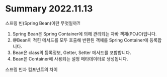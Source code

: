 # Summary 2022.11.13

스프링 빈(Spring Bean)이란 무엇일까?!

1. Spring Bean은 Spring Container에 의해 관리되는 자바 객체(POJO)입니다.
2. @Bean이 적힌 메서드를 모두 호출해 반환된 객체를 Spring Container에 등록합니다. 
3. Bean은 class의 등록정보, Getter, Setter 메서드를 포함합니다.
4. Bean은 Container에 사용되는 설정 메타데이터로 생성됩니다.





스프링 빈과 컴포넌트의 차이
